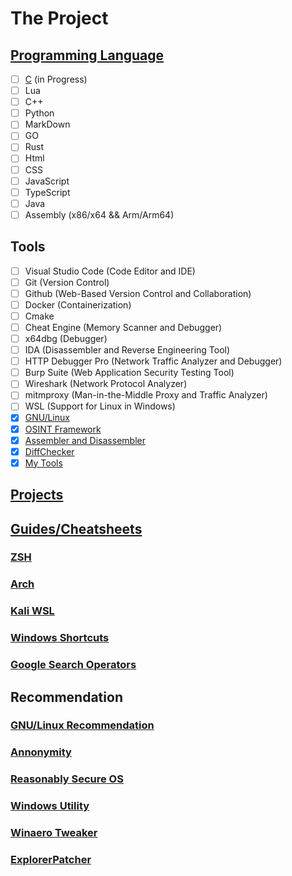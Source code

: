 # The Project
## [Programming Language](Programming_Language)
- [ ] [C](Programming_Language/c.c) (in Progress)
- [ ] Lua
- [ ] C++
- [ ] Python
- [ ] MarkDown
- [ ] GO
- [ ] Rust
- [ ] Html
- [ ] CSS
- [ ] JavaScript
- [ ] TypeScript
- [ ] Java
- [ ] Assembly (x86/x64 && Arm/Arm64)

## Tools
- [ ] Visual Studio Code (Code Editor and IDE)
- [ ] Git (Version Control)
- [ ] Github (Web-Based Version Control and Collaboration)
- [ ] Docker (Containerization)
- [ ] Cmake
- [ ] Cheat Engine (Memory Scanner and Debugger)
- [ ] x64dbg (Debugger)
- [ ] IDA (Disassembler and Reverse Engineering Tool)
- [ ] HTTP Debugger Pro (Network Traffic Analyzer and Debugger)
- [ ] Burp Suite (Web Application Security Testing Tool)
- [ ] Wireshark (Network Protocol Analyzer)
- [ ] mitmproxy (Man-in-the-Middle Proxy and Traffic Analyzer)
- [ ] WSL (Support for Linux in Windows)
- [X] [GNU/Linux](https://TheSR.live/GNU_Linux.html)
- [X] [OSINT Framework](https://TheSR.live/OSINT.html)
- [X] [Assembler and Disassembler](https://thesr.live/Assembler_&_Disassembler.html)
- [X] [DiffChecker](https://thesr.live/DiffChecker.html)
- [X] [My Tools](https://thesr.live/index.html)

## [Projects](Projects)

## [Guides/Cheatsheets](Guides)
### [ZSH](Guides/Zsh/)
### [Arch](Guides/Arch/)
### [Kali WSL](Guides/Kali_WSL/)
### [Windows Shortcuts](Guides/Windows_Shortcuts.MD)
### [Google Search Operators](Guides/Google_Search_Operators.MD)

## Recommendation
### [GNU/Linux Recommendation](Linux_Distro_Alignment_Chart.png)
### [Annonymity](https://tails.net/)
### [Reasonably Secure OS](https://www.qubes-os.org/)
### [Windows Utility](https://github.com/ChrisTitusTech/winutil)
### [Winaero Tweaker](https://winaerotweaker.com/)
### [ExplorerPatcher](https://github.com/valinet/ExplorerPatcher)